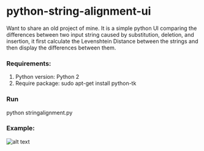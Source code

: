 # python-string-alignment-ui
Want to share an old project of mine.
It is a simple python UI comparing the differences between two input string caused by  substitution, deletion, and insertion, it first calculate the Levenshtein Distance between the strings and then display the differences between them.

### Requirements:
1. Python version: Python 2
2. Require package: sudo apt-get install python-tk

### Run
python stringalignment.py

### Example:
![alt text](https://docs.google.com/drawings/d/e/2PACX-1vS0hBoHYEG1y3KLgJa0C3NAmihWnXszBoidiGl8bf7tkTjLgw1ScnjCz23sKmpJPoQ4KJHajXhKJGjx/pub?w=1233&h=713)
